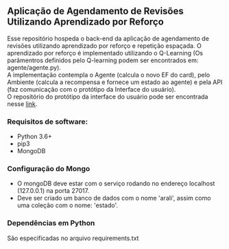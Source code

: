 ## Aplicação de Agendamento de Revisões Utilizando Aprendizado por Reforço
Esse repositório hospeda o back-end da aplicação de agendamento de revisões utilizando aprendizado por reforço e 
repetição espaçada. O aprendizado por reforço é implementado utilizando o Q-Learning (Os parâmentros definidos pelo 
Q-learning podem ser encontrados em: agente/agente.py).  
A implementação contempla o Agente (calcula o novo EF do card), pelo Ambiente (calcula a recompensa e fornece um 
estado ao agente) e pela API (faz comunicação com o protótipo da Interface do usuário).  
O repositório do protótipo da interface do usuário pode ser encontrada nesse 
[link](https://github.com/algoritmo-agendamento-revisao/arali-frontend).

### Requisitos de software:
* Python 3.6+
* pip3
* MongoDB

### Configuração do Mongo
* O mongoDB deve estar com o serviço rodando no endereço localhost (127.0.0.1) na porta 27017.
* Deve ser criado um banco de dados com o nome 'arali', assim como uma coleção com o nome: 'estado'.

### Dependências em Python
São especificadas no arquivo requirements.txt